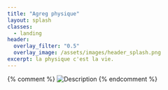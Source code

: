 ```yaml
---
title: "Agreg physique"
layout: splash
classes:
  - landing
header:
  overlay_filter: "0.5"
  overlay_image: /assets/images/header_splash.png
excerpt: la physique c'est la vie.
---
```

{% comment %}
![Description](/assets/images/le_nom.jpg)
{% endcomment %}
# 
